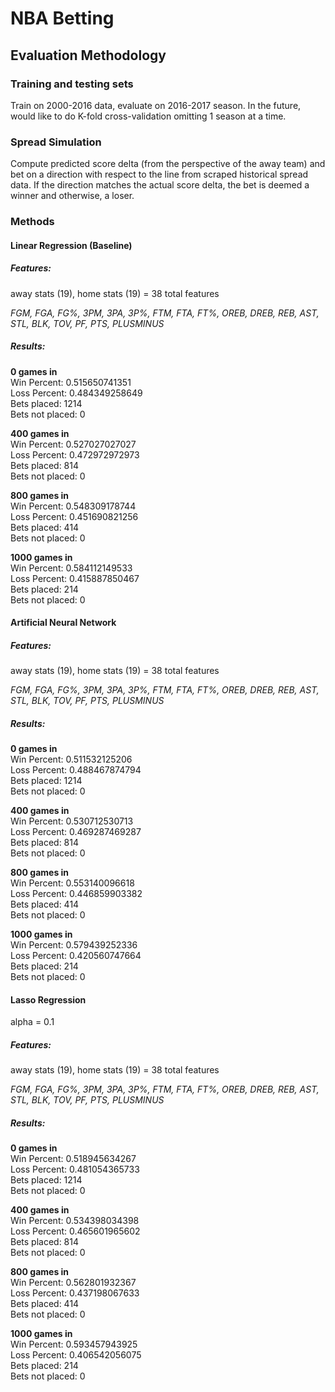 # NBA Betting

## Evaluation Methodology

### Training and testing sets

Train on 2000-2016 data, evaluate on 2016-2017 season. In the future, would like to do K-fold
cross-validation omitting 1 season at a time.

### Spread Simulation

Compute predicted score delta (from the perspective of the away team) and bet on a direction with respect to the line
from scraped historical spread data. If the direction matches the actual score delta, the bet is deemed a winner and
otherwise, a loser.

### Methods

#### Linear Regression (Baseline)

##### Features:

away stats (19), home stats (19) = 38 total features

*FGM, FGA, FG%, 3PM, 3PA, 3P%, FTM, FTA, FT%, OREB, DREB, REB, AST, STL, BLK, TOV, PF, PTS, PLUSMINUS*

##### Results:
**0 games in**  
Win Percent: 0.515650741351  
Loss Percent: 0.484349258649  
Bets placed: 1214  
Bets not placed: 0  

**400 games in**  
Win Percent: 0.527027027027  
Loss Percent: 0.472972972973  
Bets placed: 814  
Bets not placed: 0  

**800 games in**  
Win Percent: 0.548309178744  
Loss Percent: 0.451690821256  
Bets placed: 414  
Bets not placed: 0

**1000 games in**  
Win Percent: 0.584112149533  
Loss Percent: 0.415887850467  
Bets placed: 214  
Bets not placed: 0

#### Artificial Neural Network

##### Features:

away stats (19), home stats (19) = 38 total features

*FGM, FGA, FG%, 3PM, 3PA, 3P%, FTM, FTA, FT%, OREB, DREB, REB, AST, STL, BLK, TOV, PF, PTS, PLUSMINUS*

##### Results:
**0 games in**  
Win Percent: 0.511532125206  
Loss Percent: 0.488467874794  
Bets placed: 1214  
Bets not placed: 0

**400 games in**  
Win Percent: 0.530712530713  
Loss Percent: 0.469287469287  
Bets placed: 814  
Bets not placed: 0

**800 games in**  
Win Percent: 0.553140096618  
Loss Percent: 0.446859903382  
Bets placed: 414  
Bets not placed: 0

**1000 games in**  
Win Percent: 0.579439252336  
Loss Percent: 0.420560747664  
Bets placed: 214  
Bets not placed: 0

#### Lasso Regression

alpha = 0.1

##### Features:

away stats (19), home stats (19) = 38 total features

*FGM, FGA, FG%, 3PM, 3PA, 3P%, FTM, FTA, FT%, OREB, DREB, REB, AST, STL, BLK, TOV, PF, PTS, PLUSMINUS*

##### Results:
**0 games in**  
Win Percent: 0.518945634267  
Loss Percent: 0.481054365733   
Bets placed: 1214   
Bets not placed: 0

**400 games in**  
Win Percent: 0.534398034398  
Loss Percent: 0.465601965602  
Bets placed: 814  
Bets not placed: 0  

**800 games in**  
Win Percent: 0.562801932367  
Loss Percent: 0.437198067633  
Bets placed: 414  
Bets not placed: 0  

**1000 games in**  
Win Percent: 0.593457943925  
Loss Percent: 0.406542056075  
Bets placed: 214  
Bets not placed: 0

